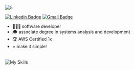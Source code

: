 
![5](https://github.com/user-attachments/assets/96f19160-e417-4cde-984c-ec51cf0357ea)

[![Linkedin Badge](https://img.shields.io/badge/-LinkedIn-ada0bd?style=flat-square&logo=Linkedin&logoColor=white&link=https://www.linkedin.com/in/giovana--siqueira/)](https://www.linkedin.com/in/giovana--siqueira/)
[![Gmail Badge](https://img.shields.io/badge/-Gmail-ada0bd?style=flat-square&logo=Gmail&logoColor=white&link=mailto:siqueira.giiovana@gmail.com)](mailto:siqueira.giiovana@gmail.com)

- 👩🏻‍💻 software developer
- 🎓 associate degree in systems analysis and development
- 🏆 AWS Certified 1x
- ⭐ make it simple!
##
![My Skills](https://skillicons.dev/icons?i=py,java,spring,js,nodejs,react,ts,vite,mysql,aws,azure,docker,git)
